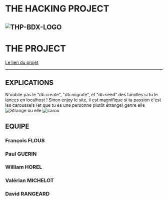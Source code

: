 # THE HACKING PROJECT
![THP-BDX-LOGO](http://image.noelshack.com/fichiers/2018/45/1/1541412703-thpbdx1.png)
---
# THE PROJECT

[Le lien du projet](https://car-ou-sel.herokuapp.com/)

---
## EXPLICATIONS

N'oublie pas le "db:create", "db:migrate", et "db:seed" des familles si tu le lances en localhost !
Sinon enjoy le site, il est magnifique si ta passion c'est les caroussels (et que tu es une personne plutôt étrange) genre elle ![Strange](https://media.giphy.com/media/4NrIV7ECIl6IG0OukS/giphy.gif) ou elle ![carou](https://media.giphy.com/media/EsLPGRncATA0E/giphy.gif)


## EQUIPE

### François FLOUS


### Paul GUERIN

### William HOREL


### Valérian MICHELOT


### David RANGEARD

